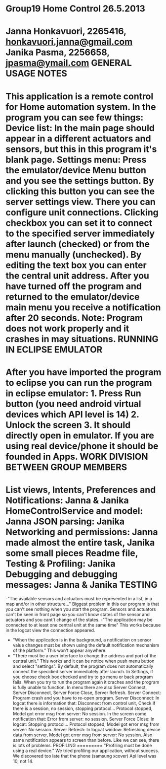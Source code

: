 Group19 Home Control 26.5.2013
================================
Janna Honkavuori, 2265416, honkavuori.janna@gmail.com Janika Pasma, 2256658,
jpasma@ymail.com
GENERAL USAGE NOTES
==============================
This application is a remote control for Home automation system.
In the program you can see few things:
Device list: In the main page should appear in a different actuators and sensors, but this in this program it's blank page.
Settings menu: Press the emulator/device Menu button and you see the settings
button. By clicking this button you can see the server settings view. There you
can configure unit connections. Clicking checkbox you can set it to connect to
the specified server immediately after launch (checked) or from the menu manually
(unchecked). By editing the text box you can enter the central unit address.
After you have turned off the program and returned to the emulator/device main
menu you receive a notification after 20 seconds.
Note: Program does not work properly and it crashes in may situations.
RUNNING IN ECLIPSE EMULATOR
===============================
After you have imported the program to eclipse you can run the program in eclipse
emulator: 1. Press Run button (you need android virtual devices which API level
is 14) 2. Unlock the screen 3. It should directly open in emulator. If you are
using real device/phone it should be founded in Apps.
WORK DIVISION BETWEEN GROUP MEMBERS
====================================
List views, Intents, Preferences and Notifications: Janna & Janika
HomeControlService and model: Janna
JSON parsing: Janika
Networking and permissions: Janna made almost the entire task, Janika some small
pieces
Readme file, Testing & Profiling: Janika
Debugging and debugging messages: Janna & Janika
TESTING
========
-"The available sensors and actuators must be represented in a list, in a map and/or in other structure..."
Biggest problem in this our program is that you can't see nothing when you start the program. Sensors and actuators can't be seen in front page so you can't know states of the sensor and actuators and you cant't change of the states.
-"The application may be connected to at least one central unit at the same time"
This works because in the logcat view the connection appeared.
- "When the application is in the background, a notification on sensor value changes must be shown using the default notification mechanism of the platform."
This won't appear anywhere.
- "There must be a user interface to change the address and port of the central unit."
This works and it can be notice when push menu button and select "settings". By default, the program does not automatically connect the specidied server immediately after launch. In Settings, if you choose check box checked and try to go menu or back program fails. When you try to run the program again it craches and the program is fully unable to function.
In menu there are also Server Connect, Server Disconnect, Server Force Close, Server Refresh.
Server Connect:
Program crash and you have to re-open program.
Server Disconnect:
In logcat there is information that:
Disconnect from control unit, Check if there is a session, no session, stopping protocol... Protocol stopped, Model got error msg from server: No session. In the screen come notification that: Error from server: no session.
Server Force Close:
In logcat: Stopping protocol... Protocol stopped, Model got error msg from server: No session.
Server Refresh:
In logcat window: Refreshing device data from server, Model got error msg from server: No session. Also same notification appears to screen than before.
Like we can see, there is lots of problems.
PROFILING
=========
"Profiling must be done using a real device."
We tried profiling our application, without success. We discovered too late that the phone (samsung xcover) Api level was 10, not 14.
